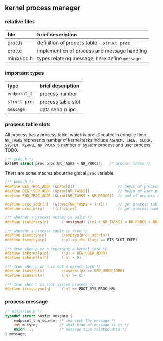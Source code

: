 ## kernel process manager


### relative files

| file | brief description |
|:---|:---|
| proc.h | definition of process table - `struct proc`|
| proc.c | implemention of process and message handling |
| minix/ipc.h | types relateing message, here define `message` |


### important types 

| type | brief description |
|:---|:---|
| `endpoint_t`  | process number |
| `struct proc` | process table slot |
| `message`     | data send in ipc |


### process table slots

All process has a process table, which is pre-allocated in compile time.
`NR_TASKS` represents number of kernel tasks include `ASYNCM, IDLE, CLOCK, SYSTEM, KERNEL`,
`NR_PROCS` is number of system process and user process TODO.
``` c
/** proc.h */
EXTERN struct proc proc[NR_TASKS + NR_PROCS];	/* process table */
```

There are some macros about the global `proc` variable.
``` c
/** proc.h */
#define BEG_PROC_ADDR (&proc[0])                    // begin of process address
#define BEG_USER_ADDR (&proc[NR_TASKS])             // begin of user process address
#define END_PROC_ADDR (&proc[NR_TASKS + NR_PROCS])  // end of process address

#define proc_addr(n)  (&(proc[NR_TASKS + (n)]))     // get process table address by process number
#define proc_nr(p) 	  ((p)->p_nr)                   // get process number

/** whether a process number is valid */
#define isokprocn(n)      ((unsigned) ((n) + NR_TASKS) < NR_PROCS + NR_TASKS)

/** whetehr a process table is free */
#define isemptyn(n)       isemptyp(proc_addr(n))
#define isemptyp(p)       ((p)->p_rts_flags == RTS_SLOT_FREE)

/** true when p or n represent a kernel task */
#define iskernelp(p)	  ((p) < BEG_USER_ADDR)
#define iskerneln(n)	  ((n) < 0)

/** true when p or n is not a kernel task */
#define isuserp(p)        isusern((p) >= BEG_USER_ADDR)
#define isusern(n)        ((n) >= 0)

/** true when n is root system process */
#define isrootsysn(n)	  ((n) == ROOT_SYS_PROC_NR)
```


### process message

``` c
/* minix/ipc.h */
typedef struct noxfer_message {
	endpoint_t m_source; /* who sent the message */
	int m_type;	         /* what kind of message is it */
    union ...            /* message type related data */
} message;
```

